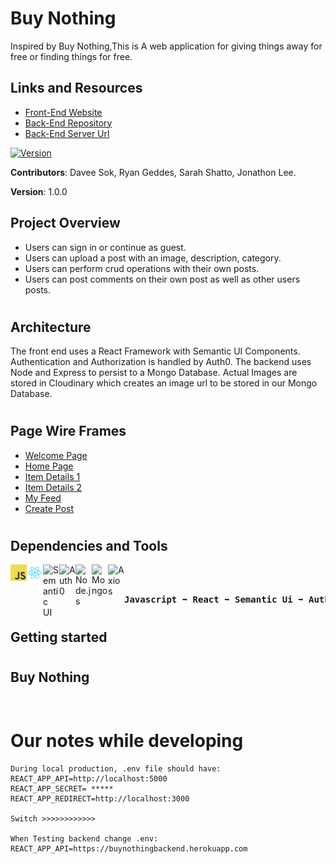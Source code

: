 # Buy Nothing

Inspired by Buy Nothing,This is A web application for giving things away for free or finding things for free.

## Links and Resources

- [Front-End Website](https://buynothing-frontend.netlify.app/main)
- [Back-End Repository](https://github.com/daveeS987/buy-nothing-backend)
- [Back-End Server Url](https://buynothingbackend.herokuapp.com/)

[![Version](https://img.shields.io/badge/version-1.0.0-brightgreen.svg)](https://github.com/jonnyleealas/ohnologger)

**Contributors**: Davee Sok, Ryan Geddes, Sarah Shatto, Jonathon Lee.

**Version**: 1.0.0

## Project Overview

- Users can sign in or continue as guest.
- Users can upload a post with an image, description, category.
- Users can perform crud operations with their own posts.
- Users can post comments on their own post as well as other users posts.

#

## Architecture

The front end uses a React Framework with Semantic UI Components. Authentication and Authorization is handled by Auth0. The backend uses Node and Express to persist to a Mongo Database. Actual Images are stored in Cloudinary which creates an image url to be stored in our Mongo Database.

#

## Page Wire Frames

- [Welcome Page](./assets/wireframe/1_Welcome.pdf)
- [Home Page](./assets/wireframe/2_Home.pdf)
- [Item Details 1](./assets/wireframe/2.5_ItemDetails.pdf)
- [Item Details 2](./assets/wireframe/2.75_ItemDetailsSelectUser.pdf)
- [My Feed](./assets/wireframe/3_MyFeed.pdf)
- [Create Post](./assets/wireframe/createPost.pdf)

#

## Dependencies and Tools

<img align="left" alt="JavaScript" width="26px" src="https://raw.githubusercontent.com/github/explore/80688e429a7d4ef2fca1e82350fe8e3517d3494d/topics/javascript/javascript.png"/>
<img align="left" alt="React" width="26px" src="https://raw.githubusercontent.com/github/explore/80688e429a7d4ef2fca1e82350fe8e3517d3494d/topics/react/react.png" />
<img  align="left"alt="Semantic UI" width="26px" src="./icons/semantic.png"/>
<img align="left" alt="Auth0" width="26px" src="./icons/auth0-logo.png">
<img align="left" alt="Node.js" width="26px" src="https://external-content.duckduckgo.com/iu/?u=https%3A%2F%2Fwww.ict.social%2Fimages%2F5728%2Fnodejs_logo.png&f=1&nofb=1"/>
<img align="left" alt="Mongo" width="26px" src="https://external-content.duckduckgo.com/iu/?u=https%3A%2F%2Fcdn.iconscout.com%2Ficon%2Ffree%2Fpng-256%2Fmongodb-3-1175138.png&f=1&nofb=1"/>
<img  align="left" alt="Axios" width="26px" src="./icons/axiosimage.png"/>

</br>
</br>
<pre>
<b>Javascript ➡ React ➡ Semantic Ui ➡ Auth0 ➡ NodeJS ➡  MongoDB ➡ Cloudinary </b>
</pre>

#

## Getting started

#

## Buy Nothing

```


```

# Our notes while developing

```
During local production, .env file should have:
REACT_APP_API=http://localhost:5000
REACT_APP_SECRET= *****
REACT_APP_REDIRECT=http://localhost:3000

Switch >>>>>>>>>>>>

When Testing backend change .env:
REACT_APP_API=https://buynothingbackend.herokuapp.com

```
